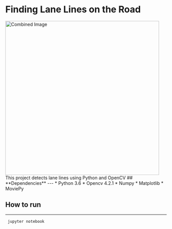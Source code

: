 # **Finding Lane Lines on the Road** 

<img src="examples/laneLines_thirdPass.jpg" width="480" alt="Combined Image" />
This project detects lane lines using Python and OpenCV
## **Dependencies**
---
* Python 3.6
* Opencv 4.2.1
* Numpy 
* Matplotlib
* MoviePy

## **How to run**
---
```
 jupyter notebook 
```


